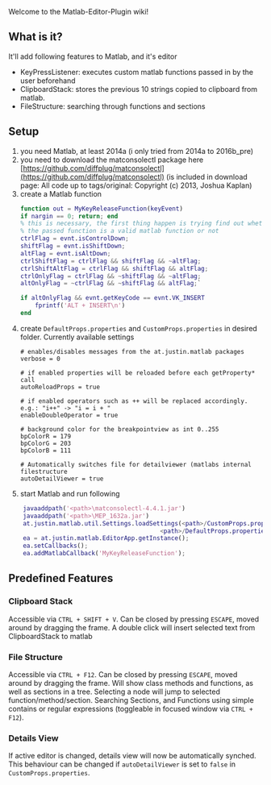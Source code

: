Welcome to the Matlab-Editor-Plugin wiki!

## What is it?
It'll add following features to Matlab, and it's editor
* KeyPressListener: executes custom matlab functions passed in by the user beforehand
* ClipboardStack: stores the previous 10 strings copied to clipboard from matlab.
* FileStructure: searching through functions and sections

## Setup
1. you need Matlab, at least 2014a (i only tried from 2014a to 2016b_pre)
2. you need to download the matconsolectl package here [https://github.com/diffplug/matconsolectl](https://github.com/diffplug/matconsolectl) (is included in download page: All code up to tags/original:
Copyright (c) 2013, Joshua Kaplan)
3. create a Matlab function <MyKeyReleaseFunction>
    ```Matlab
    function out = MyKeyReleaseFunction(keyEvent)
    if nargin == 0; return; end
    % this is necessary, the first thing happen is trying find out whether 
    % the passed function is a valid matlab function or not
    ctrlFlag = evnt.isControlDown;
    shiftFlag = evnt.isShiftDown;
    altFlag = evnt.isAltDown;
    ctrlShiftFlag = ctrlFlag && shiftFlag && ~altFlag;
    ctrlShiftAltFlag = ctrlFlag && shiftFlag && altFlag;
    ctrlOnlyFlag = ctrlFlag && ~shiftFlag && ~altFlag;
    altOnlyFlag = ~ctrlFlag && ~shiftFlag && altFlag;`
    
    if altOnlyFlag && evnt.getKeyCode == evnt.VK_INSERT
        fprintf('ALT + INSERT\n')
    end
    ```
4. create `DefaultProps.properties` and `CustomProps.properties` in desired folder. Currently available settings
    ```Properties
    # enables/disables messages from the at.justin.matlab packages
    verbose = 0

    # if enabled properties will be reloaded before each getProperty* call
    autoReloadProps = true

    # if enabled operators such as ++ will be replaced accordingly. e.g.: "i++" -> "i = i + "
    enableDoubleOperator = true

    # background color for the breakpointview as int 0..255
    bpColorR = 179
    bpColorG = 203
    bpColorB = 111

    # Automatically switches file for detailviewer (matlabs internal filestructure
    autoDetailViewer = true
    ```
5. start Matlab and run following
```Matlab
    javaaddpath('<path>\matconsolectl-4.4.1.jar')
    javaaddpath('<path>\MEP_1632a.jar')
    at.justin.matlab.util.Settings.loadSettings(<path>/CustomProps.properties',...
                                          <path>/DefaultProps.properties')
    ea = at.justin.matlab.EditorApp.getInstance();
    ea.setCallbacks();
    ea.addMatlabCallback('MyKeyReleaseFunction');
```

## Predefined Features
### Clipboard Stack
Accessible via `CTRL + SHIFT + V`. Can be closed by pressing `ESCAPE`, moved around by dragging the frame. A double click will insert selected text from ClipboardStack to matlab 
### File Structure
Accessible via `CTRL + F12`. Can be closed by pressing `ESCAPE`, moved around by dragging the frame. Will show class methods and functions, as well as sections in a tree. Selecting a node will jump to selected function/method/section. Searching Sections, and Functions using simple contains or regular expressions (toggleable in focused window via `CTRL + F12`).
### Details View
If active editor is changed, details view will now be automatically synched. This behaviour can be changed if `autoDetailViewer` is set to `false` in `CustomProps.properties`.
